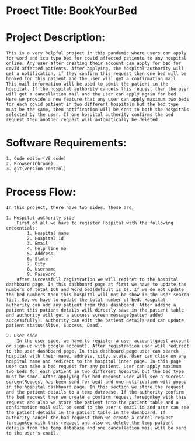 # Proect Title:   BookYourBed

# Project Description:  
    This is a very helpful project in this pandemic where users can apply for word and icu type bed for covid affected patients to any hospital online. Any user after creating their account can apply for bed for covid affected patients. After applying, the hospital authority will get a notification, if they confirm this request then one bed will be booked for this patient and the user will get a confirmation mail. This mail information will be used to admit the patient in the hospital. If the hospital authority cancels this request then the user will get a cancellation mail and the user can apply again for bed.
    Here we provide a new feature that any user can apply maximum two beds for each covid patient in two different hospitals but the bed type must be the same, then notification will be sent to both the hospitals selected by the user. If one hospital authority confirms the bed request then another request will automatically be deleted.

# Software Requirements:
    1. Code editor(VS code)
    2. Browser(Chrome)
    3. git(version control)

# Process Flow:
    In this project, there have two sides. These are,

    1. Hospital authority side
        First of all we have to register Hospital with the following credentials:
            1. Hospital name
            2. Hospital Id
            3. Email
            4. help line no
            5. Address
            6. State
            7. City
            8. Username
            9. Password
        after successfull registration we will rediret to the hospital dashboard page. In this dashboard page at first we have to update the numbers of total ICU and Word bed(default is 0). If we do not update the bed numbers then this hospital will not be show in the user search list. So, we have to update the total number of bed. Hospital authority can add any patient from this dashboard. After adding a patient this patient details will directly save in the patient table and authority will get a success screen message(patien added successfully). Authority can edit the patient details and can update patient status(Alive, Success, Dead).

    2. User side
        In the user side, we have to register a user account(guest account or sign-up with google account). After registration user will redirect to the user dashboard page. In this dashboard page user can search hospital with their name, address, city, state. User can click on any hospital name and redirect to the hospital inner page. In this page user can make a bed request for any patient. User can apply maximum two beds for each patient in two different hospital but the bed type must be same. After applying for bed request user will see a success screen(Request has been send for bed) and one notification will popup in the hospital dashboard page. In this section we store the request and the patient details to a temp database. If the authority confirm the bed request then we create a confirm request foreignkey with this request and also we store the patient into the patient table and a confirmation mail will be send to the user's email id and user can see the patient details in the patient table in the dashboard. If authority cancel the bad request then we create a cancel request foreignkey with this request and also we delete the temp patient details from the temp database and one cancellation mail will be send to the user's email.

